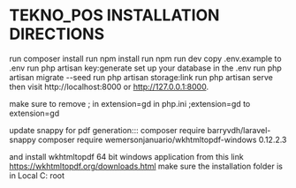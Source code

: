 # TEKNO_POS INSTALLATION DIRECTIONS

run composer install
run npm install
run npm run dev
copy .env.example to .env
run php artisan key:generate
set up your database in the .env
run php artisan migrate --seed
run php artisan storage:link
run php artisan serve
then visit http://localhost:8000 or http://127.0.0.1:8000.


make sure to remove ; in extension=gd in php.ini
;extension=gd to extension=gd

update snappy for pdf generation:::
composer require barryvdh/laravel-snappy
composer require wemersonjanuario/wkhtmltopdf-windows 0.12.2.3

and install wkhtmltopdf 64 bit windows application from this link https://wkhtmltopdf.org/downloads.html
make sure the installation folder is in Local C: root
